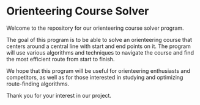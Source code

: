 # Orienteering Course Solver

Welcome to the repository for our orienteering course solver program.

The goal of this program is to be able to solve an orienteering course that centers around a central line with start and end points on it. The program will use various algorithms and techniques to navigate the course and find the most efficient route from start to finish.

We hope that this program will be useful for orienteering enthusiasts and competitors, as well as for those interested in studying and optimizing route-finding algorithms.

Thank you for your interest in our project.
